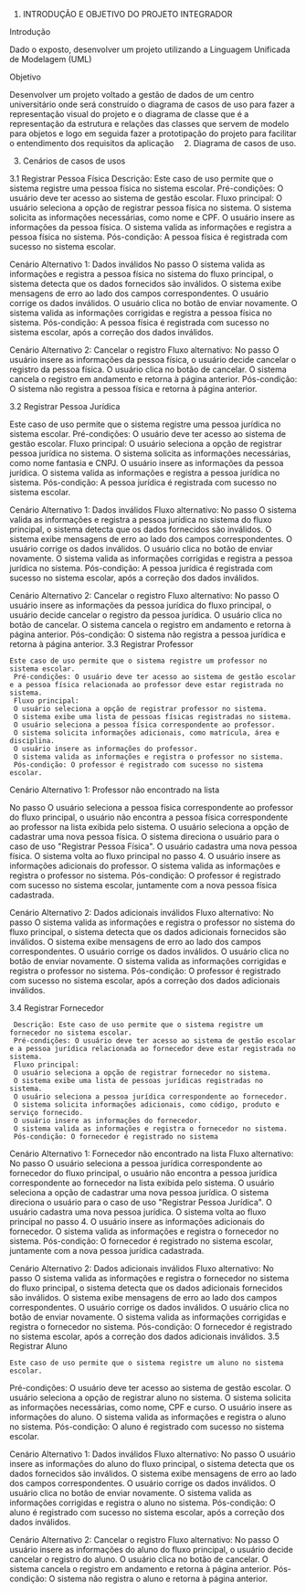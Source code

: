 1.	INTRODUÇÃO E OBJETIVO DO PROJETO INTEGRADOR

Introdução

Dado o exposto, desenvolver um projeto utilizando a Linguagem Unificada de Modelagem (UML) 

Objetivo

Desenvolver um projeto voltado a gestão de dados de um centro universitário onde será construído o diagrama de casos de uso para fazer a representação visual do projeto e o diagrama de classe que é a representação da estrutura e relações das classes que servem de modelo para objetos e logo em seguida fazer a prototipação do projeto para facilitar o entendimento dos requisitos da aplicação 
2.	Diagrama de casos de uso.

3.	Cenários de casos de usos

3.1	Registrar Pessoa Física
Descrição: Este caso de uso permite que o sistema registre uma pessoa física no sistema escolar.
     Pré-condições: O usuário deve ter acesso ao sistema de gestão escolar.
     Fluxo principal:
     O usuário seleciona a opção de registrar pessoa física no sistema.
     O sistema solicita as informações necessárias, como nome e CPF.
     O usuário insere as informações da pessoa física.
     O sistema valida as informações e registra a pessoa física no sistema.
     Pós-condição: A pessoa física é registrada com sucesso no sistema escolar.

Cenário Alternativo 1: Dados inválidos
    No passo O sistema valida as informações e registra a pessoa física no sistema do fluxo principal, o sistema detecta que os dados fornecidos são inválidos.
    O sistema exibe mensagens de erro ao lado dos campos correspondentes.
    O usuário corrige os dados inválidos.
    O usuário clica no botão de enviar novamente.
    O sistema valida as informações corrigidas e registra a pessoa física no sistema.
 Pós-condição: A pessoa física é registrada com sucesso no sistema escolar, após a correção dos dados inválidos.

Cenário Alternativo 2: Cancelar o registro
  Fluxo alternativo:
    No passo O usuário insere as informações da pessoa física, o usuário decide cancelar o registro da pessoa física.
    O usuário clica no botão de cancelar.
    O sistema cancela o registro em andamento e retorna à página anterior.
  Pós-condição: O sistema não registra a pessoa física e retorna à página anterior.


3.2 Registrar Pessoa Jurídica

Este caso de uso permite que o sistema registre uma pessoa jurídica no sistema escolar.
     Pré-condições: O usuário deve ter acesso ao sistema de gestão escolar.
     Fluxo principal:
     O usuário seleciona a opção de registrar pessoa jurídica no sistema.
     O sistema solicita as informações necessárias, como nome fantasia e CNPJ.
     O usuário insere as informações da pessoa jurídica.
     O sistema valida as informações e registra a pessoa jurídica no sistema.
     Pós-condição: A pessoa jurídica é registrada com sucesso no sistema escolar.

Cenário Alternativo 1: Dados inválidos
  Fluxo alternativo:
  No passo O sistema valida as informações e registra a pessoa jurídica no sistema do fluxo principal, o sistema detecta que os dados fornecidos são inválidos.
  O sistema exibe mensagens de erro ao lado dos campos correspondentes.
  O usuário corrige os dados inválidos.
  O usuário clica no botão de enviar novamente.
  O sistema valida as informações corrigidas e registra a pessoa jurídica no sistema.
  Pós-condição: A pessoa jurídica é registrada com sucesso no sistema escolar, após a correção dos dados inválidos.

Cenário Alternativo 2: Cancelar o registro
  Fluxo alternativo:
  No passo O usuário insere as informações da pessoa jurídica do fluxo principal, o usuário decide cancelar o registro da pessoa jurídica.
  O usuário clica no botão de cancelar.
  O sistema cancela o registro em andamento e retorna à página anterior.
  Pós-condição: O sistema não registra a pessoa jurídica e retorna à página anterior.
3.3 Registrar Professor

   	Este caso de uso permite que o sistema registre um professor no sistema escolar.
     Pré-condições: O usuário deve ter acesso ao sistema de gestão escolar e a pessoa física relacionada ao professor deve estar registrada no sistema.
     Fluxo principal:
     O usuário seleciona a opção de registrar professor no sistema.
     O sistema exibe uma lista de pessoas físicas registradas no sistema.
     O usuário seleciona a pessoa física correspondente ao professor.
     O sistema solicita informações adicionais, como matrícula, área e disciplina.
     O usuário insere as informações do professor.
     O sistema valida as informações e registra o professor no sistema.
     Pós-condição: O professor é registrado com sucesso no sistema escolar.

Cenário Alternativo 1: Professor não encontrado na lista

  No passo O usuário seleciona a pessoa física correspondente ao professor do fluxo principal, o usuário não encontra a pessoa física correspondente ao professor na lista exibida pelo sistema.
  O usuário seleciona a opção de cadastrar uma nova pessoa física.
  O sistema direciona o usuário para o caso de uso "Registrar Pessoa Física".
  O usuário cadastra uma nova pessoa física.
  O sistema volta ao fluxo principal no passo 4.
  O usuário insere as informações adicionais do professor.
  O sistema valida as informações e registra o professor no sistema.
  Pós-condição: O professor é registrado com sucesso no sistema escolar, juntamente com a nova pessoa física cadastrada.

Cenário Alternativo 2: Dados adicionais inválidos
  Fluxo alternativo:
  No passo O sistema valida as informações e registra o professor no sistema do fluxo principal, o sistema detecta que os dados adicionais fornecidos são inválidos.
  O sistema exibe mensagens de erro ao lado dos campos correspondentes.
  O usuário corrige os dados inválidos.
  O usuário clica no botão de enviar novamente.
  O sistema valida as informações corrigidas e registra o professor no sistema.
  Pós-condição: O professor é registrado com sucesso no sistema escolar, após a correção dos dados adicionais inválidos.


3.4 Registrar Fornecedor

     Descrição: Este caso de uso permite que o sistema registre um fornecedor no sistema escolar.
     Pré-condições: O usuário deve ter acesso ao sistema de gestão escolar e a pessoa jurídica relacionada ao fornecedor deve estar registrada no sistema.
     Fluxo principal:
     O usuário seleciona a opção de registrar fornecedor no sistema.
     O sistema exibe uma lista de pessoas jurídicas registradas no sistema.
     O usuário seleciona a pessoa jurídica correspondente ao fornecedor.
     O sistema solicita informações adicionais, como código, produto e serviço fornecido.
     O usuário insere as informações do fornecedor.
     O sistema valida as informações e registra o fornecedor no sistema.
     Pós-condição: O fornecedor é registrado no sistema


Cenário Alternativo 1: Fornecedor não encontrado na lista
  Fluxo alternativo:
   No passo O usuário seleciona a pessoa jurídica correspondente ao fornecedor do fluxo principal, o usuário não encontra a pessoa jurídica   correspondente ao fornecedor na lista exibida pelo sistema.
  O usuário seleciona a opção de cadastrar uma nova pessoa jurídica.
  O sistema direciona o usuário para o caso de uso "Registrar Pessoa Jurídica".
  O usuário cadastra uma nova pessoa jurídica.
  O sistema volta ao fluxo principal no passo 4.
  O usuário insere as informações adicionais do fornecedor.
  O sistema valida as informações e registra o fornecedor no sistema.
  Pós-condição: O fornecedor é registrado no sistema escolar, juntamente com a nova pessoa jurídica cadastrada.

Cenário Alternativo 2: Dados adicionais inválidos
  Fluxo alternativo:
  No passo O sistema valida as informações e registra o fornecedor no sistema do fluxo principal, o sistema detecta que os dados adicionais fornecidos são inválidos.
  O sistema exibe mensagens de erro ao lado dos campos correspondentes.
  O usuário corrige os dados inválidos.
  O usuário clica no botão de enviar novamente.
  O sistema valida as informações corrigidas e registra o fornecedor no sistema.
  Pós-condição: O fornecedor é registrado no sistema escolar, após a correção dos dados adicionais inválidos.
  3.5 Registrar Aluno

  	Este caso de uso permite que o sistema registre um aluno no sistema escolar.
  Pré-condições: O usuário deve ter acesso ao sistema de gestão escolar.
 O usuário seleciona a opção de registrar aluno no sistema.
 O sistema solicita as informações necessárias, como nome, CPF e curso.
 O usuário insere as informações do aluno.
 O sistema valida as informações e registra o aluno no sistema.
 Pós-condição: O aluno é registrado com sucesso no sistema escolar.

Cenário Alternativo 1: Dados inválidos
  Fluxo alternativo:
  No passo O usuário insere as informações do aluno do fluxo principal, o sistema detecta que os dados fornecidos são inválidos.
  O sistema exibe mensagens de erro ao lado dos campos correspondentes.
  O usuário corrige os dados inválidos.
  O usuário clica no botão de enviar novamente.
  O sistema valida as informações corrigidas e registra o aluno no sistema.
  Pós-condição: O aluno é registrado com sucesso no sistema escolar, após a correção dos dados inválidos.

Cenário Alternativo 2: Cancelar o registro
  Fluxo alternativo:
  No passo O usuário insere as informações do aluno do fluxo principal, o usuário decide cancelar o registro do aluno.
  O usuário clica no botão de cancelar.
  O sistema cancela o registro em andamento e retorna à página anterior.
  Pós-condição: O sistema não registra o aluno e retorna à página anterior.

